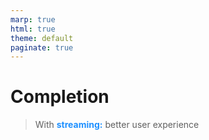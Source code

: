 ```yaml
---
marp: true
html: true
theme: default
paginate: true
---
```

<style>
.dodgerblue {
  color: dodgerblue;
}
</style>
# Completion

> With <span class="dodgerblue">**streaming:**</span> better user experience
